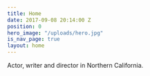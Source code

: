 ```yaml
---
title: Home
date: 2017-09-08 20:14:00 Z
position: 0
hero_image: "/uploads/hero.jpg"
is_nav_page: true
layout: home
---
```


Actor, writer and director in Northern California.